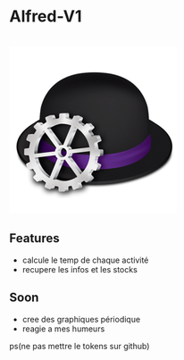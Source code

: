 <p align="center">
  <h1>Alfred-V1</h1><br/>
  <img src="images/Alfred_icon.jpg">
</p>

## Features

- calcule le temp de chaque activité 
- recupere les infos et les stocks

## Soon

- cree des graphiques périodique 
- reagie a mes humeurs  

ps(ne pas mettre le tokens sur github)
